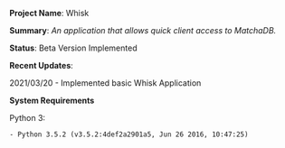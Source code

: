 **Project Name**: Whisk

**Summary**: _An application that allows quick client access to MatchaDB._

**Status**: Beta Version Implemented

**Recent Updates**:

2021/03/20 - Implemented basic Whisk Application

**System Requirements**

Python 3: 

    - Python 3.5.2 (v3.5.2:4def2a2901a5, Jun 26 2016, 10:47:25)
